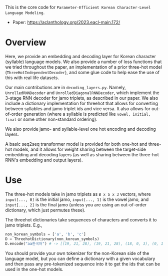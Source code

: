 This is the core code for `Parameter-Efficient Korean Character-Level Language Modeling`.

- Paper: https://aclanthology.org/2023.eacl-main.172/

# Overview
Here, we provide an embedding and decoding layer for Korean character (syllable) language models. We also provide a number of loss functions that we tried throughout the paper, an implementation of a prior three-hot model (`ThreeHotIndependentDecoder`), and some glue code to help ease the use of this with real life datasets.

Our main contributions are in `decoding_layers.py`. Namely, `UnrolledRNNDecoder` and `UnrolledDiagonalRNNDecoder`, which implement the 3-stage RNN decoder for jamo triplets, as described in our paper. We also include a dictionary implementation for threehot that allows for converting between syllables and jamo triplet ids and vice versa. It also allows for out-of-order generation (where a syllable is predicted like `vowel, initial, final` or some other non-standard ordering).

We also provide jamo- and syllable-level one hot encoding and decoding layers.

A basic seq2seq transformer model is provided for both one-hot and three-hot models, and it allows for weight sharing between the target-side embedding and decoding layers (as well as sharing between the three-hot RNN's embedding and output layers).

# Use

The three-hot models take in jamo triplets as `B x S x 3` vectors, where `input[..., 0]` is the initial jamo, `input[..., 1]` is the vowel jamo, and `input[..., 2]` is the final jamo (unless you are using an out-of-order dictionary, which just permutes these).

The threehot dictionaries take sequences of characters and converts it to jamo triplets. E.g.,

```python
non_korean_symbols = ['a', 'b', 'c']
D = ThreehotDictionary(non_korean_symbols)
D.encode("aa한국어") # -> [(19, 21, 28), (19, 21, 28), (18, 0, 3), (0, 13, 0), (11, 4, 27)]
```

You should provide your own tokenizer for the non-Korean side of the language model, but you can define a dictionary with a given vocabulary and then pass any pre-tokenized sequence into it to get the ids that can be used in the one-hot models.